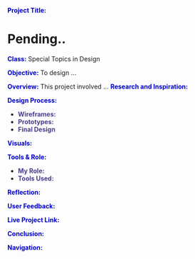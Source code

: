 <span style="color:MediumBlue;">**Project Title:**  </span> 
# Pending..

<span style="color:MediumBlue;">**Class:**  </span> Special Topics in Design

<span style="color:MediumBlue;">**Objective:**  </span> To design ...

<span style="color:MediumBlue;">**Overview:**  </span> This project involved ...
<span style="color:MediumBlue;">**Research and Inspiration:**  </span>

<span style="color:MediumBlue;">**Design Process:**  </span>
  - <span style="color:DarkSlateBlue;"> **Wireframes:**  </span>
  - <span style="color:DarkSlateBlue;"> **Prototypes:**  </span>
  - <span style="color:DarkSlateBlue;"> **Final Design** </span>

<span style="color:MediumBlue;">**Visuals:**  </span>
 
<span style="color:MediumBlue;">**Tools & Role:**  </span>
 - <span style="color:DarkSlateBlue;"> **My Role:**  </span>
 - <span style="color:DarkSlateBlue;"> **Tools Used:**  </span>

<span style="color:MediumBlue;">**Reflection:**  </span>

<span style="color:MediumBlue;">**User Feedback:**  </span>

<span style="color:MediumBlue;">**Live Project Link:**  </span> 

<span style="color:MediumBlue;">**Conclusion:**  </span>

<span style="color:MediumBlue;">**Navigation:**  </span>
